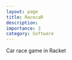 ```yaml
---
layout: page
title: RacecaR
description: 
importance: 3
category: Software
---
```


Car race game in Racket